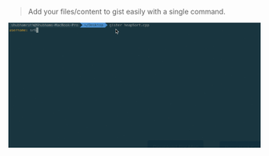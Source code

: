 > Add your files/content to gist easily with a single command.

<p align="center">
  <img src="gister.gif" />
</p>